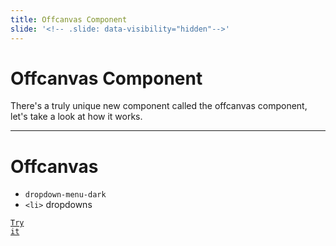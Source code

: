 ```yaml
---
title: Offcanvas Component
slide: '<!-- .slide: data-visibility="hidden"-->'
---
```


<!-- .slide: data-state="layout-title" class="bg-dark"-->

# Offcanvas Component

> >

There's a truly unique new component called the offcanvas component, let's take a look at how it works.

---

<!-- .slide: data-state="layout-code-list" -->

# Offcanvas

- `dropdown-menu-dark`
- `<li>` dropdowns

<a href="https://codepen.io/planetoftheweb/pen/bGWMejm?editors=1000" target="_blank"><code class="code-royal">Try it</code></a>
